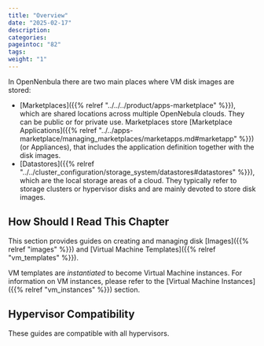 ```yaml
---
title: "Overview"
date: "2025-02-17"
description:
categories:
pageintoc: "82"
tags:
weight: "1"
---
```


<a id="storage-overview"></a>

<!--# Overview -->

In OpenNenbula there are two main places where VM disk images are stored:

* [Marketplaces]({{% relref "../../../product/apps-marketplace" %}}), which are shared locations across multiple OpenNebula clouds. They can be public or for private use. Marketplaces store [Marketplace Applications]({{% relref "../../apps-marketplace/managing_marketplaces/marketapps.md#marketapp" %}}) (or Appliances), that includes the application definition together with the disk images.
* [Datastores]({{% relref "../../cluster_configuration/storage_system/datastores#datastores" %}}), which are the local storage areas of a cloud. They typically refer to storage clusters or hypervisor disks and are mainly devoted to store disk images.

## How Should I Read This Chapter

This section provides guides on creating and managing disk [Images]({{% relref "images" %}}) and [Virtual Machine Templates]({{% relref "vm_templates" %}}).

VM templates are _instantiated_ to become Virtual Machine instances. For information on VM instances, please refer to the [Virtual Machine Instances]({{% relref "vm_instances" %}}) section.

## Hypervisor Compatibility

These guides are compatible with all hypervisors.

